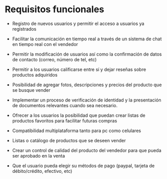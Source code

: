 # Requisitos funcionales

-   Registro de nuevos usuarios y permitir el acceso a usuarios ya registrados
    
-   Facilitar la comunicación en tiempo real a través de un sistema de chat en tiempo real con el vendedor
    
-   Permitir la modificación de usuarios así como la confirmación de datos de contacto (correo, número de tel, etc)
    
-   Permitir a los usuarios calificarse entre sí y dejar reseñas sobre productos adquiridos
    
-   Posibilidad de agregar fotos, descripciones y precios del producto que se busque vender
    
-   Implementar un proceso de verificación de identidad y la presentación de documentos relevantes cuando sea necesario.
    
-   Ofrecer a los usuarios la posibilidad que puedan crear listas de productos favoritos para facilitar futuras compras
    
-   Compatibilidad multiplataforma tanto para pc como celulares
    
-   Listas o catálogo de productos que se deseen vender
    
-   Crear un control de calidad del producto del vendedor para que pueda ser aprobado en la venta
    
-   Que el usuario pueda elegir su métodos de pago (paypal, tarjeta de débito/crédito, efectivo, etc)

 
